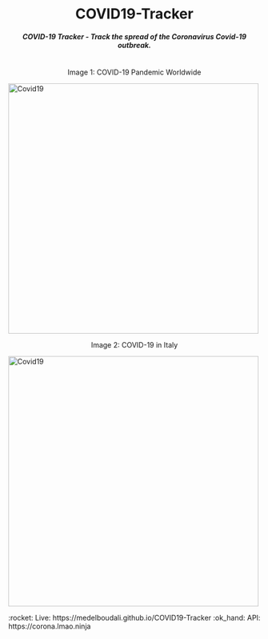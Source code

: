 <h1 align="center">COVID19-Tracker</h1>
<h5 align="center">COVID-19 Tracker - Track the spread of the Coronavirus Covid-19 outbreak. 
</h5>
<a align="center" href="https://github.com/MedElBoudali/COVID19-Tracker" target="\_parent">
  <img alt="" src="https://img.shields.io/github/stars/MedElBoudali/COVID19-Tracker.svg?style=social&label=Star" />
</a>
<p align="center">
<p align="center">Image 1:  COVID-19 Pandemic Worldwide</p>
  <img width= "500px" src='https://i.imgur.com/0IkkeTc.png' alt='Covid19'/>
  <p align="center">Image 2: COVID-19 in Italy</p>
  <img width= "500px" src='https://i.imgur.com/d6CdIbf.png' alt='Covid19'/>
</p>
:rocket: Live: https://medelboudali.github.io/COVID19-Tracker
:ok_hand: API: https://corona.lmao.ninja <br/>
